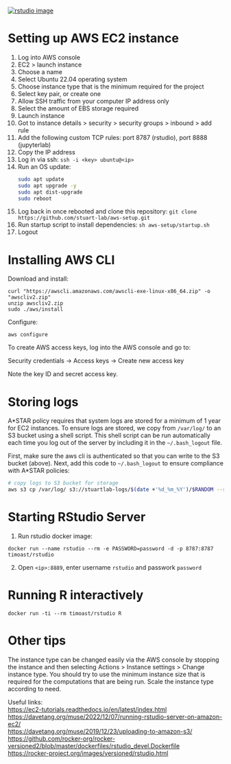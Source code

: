 [![rstudio image](https://github.com/stuart-lab/aws/actions/workflows/docker-image.yml/badge.svg)](https://github.com/stuart-lab/aws/actions/workflows/docker-image.yml)

# Setting up AWS EC2 instance

1. Log into AWS console
2. EC2 > launch instance
3. Choose a name
4. Select Ubuntu 22.04 operating system
5. Choose instance type that is the minimum required for the project
6. Select key pair, or create one
7. Allow SSH traffic from your computer IP address only
8. Select the amount of EBS storage required
9. Launch instance
10. Got to instance details > security > security groups > inbound > add rule
11. Add the following custom TCP rules: port 8787 (rstudio), port 8888 (jupyterlab)
12. Copy the IP address
13. Log in via ssh: `ssh -i <key> ubuntu@<ip>`
14. Run an OS update:
    ```bash
    sudo apt update
    sudo apt upgrade -y
    sudo apt dist-upgrade
    sudo reboot
    ```
16. Log back in once rebooted and clone this repository: `git clone https://github.com/stuart-lab/aws-setup.git`
17. Run startup script to install dependencies: `sh aws-setup/startup.sh`
18. Logout

# Installing AWS CLI

Download and install:

```
curl "https://awscli.amazonaws.com/awscli-exe-linux-x86_64.zip" -o "awscliv2.zip"
unzip awscliv2.zip
sudo ./aws/install
```

Configure:

```
aws configure
```

To create AWS access keys, log into the AWS console and go to:

Security credentials -> Access keys -> Create new access key

Note the key ID and secret access key.

# Storing logs

A*STAR policy requires that system logs are stored for a minimum of 1 year for EC2 instances. To ensure logs are stored,
we copy from `/var/log/` to an S3 bucket using a shell script. This shell script can be run automatically each time you
log out of the server by including it in the `~/.bash_logout` file.

First, make sure the aws cli is authenticated so that you can write to the S3 bucket (above). Next, add this code to
`~/.bash_logout` to ensure compliance with A*STAR policies:

```bash
# copy logs to S3 bucket for storage
aws s3 cp /var/log/ s3://stuartlab-logs/$(date +'%d_%m_%Y')/$RANDOM --recursive --exclude "*" --include "*log"
```

# Starting RStudio Server

1. Run rstudio docker image:

```
docker run --name rstudio --rm -e PASSWORD=password -d -p 8787:8787 timoast/rstudio
```

2. Open `<ip>:8889`, enter username `rstudio` and passwork `password`

# Running R interactively

```
docker run -ti --rm timoast/rstudio R
```

# Other tips

The instance type can be changed easily via the AWS console by stopping the instance and then selecting
Actions > Instance settings > Change instance type. You should try to use the minimum instance size
that is required for the computations that are being run. Scale the instance type according to need. 

Useful links:  
https://ec2-tutorials.readthedocs.io/en/latest/index.html  
https://davetang.org/muse/2022/12/07/running-rstudio-server-on-amazon-ec2/  
https://davetang.org/muse/2019/12/23/uploading-to-amazon-s3/  
https://github.com/rocker-org/rocker-versioned2/blob/master/dockerfiles/rstudio_devel.Dockerfile  
https://rocker-project.org/images/versioned/rstudio.html  

